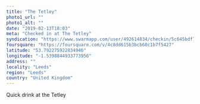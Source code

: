 ```yaml
---
title: "The Tetley"
photo1_url: ""
photo1_alt: ""
date: "2019-02-13T18:03"
meta: "Checked in at The Tetley"
syndication: "https://www.swarmapp.com/user/492614834/checkin/5c645bdf7b385f0039f68140"
foursquare: "https://foursquare.com/v/4c8dd615b3bcb60c1b7f5427"
latitude: "53.792275922834946"
longitude: "-1.5398844933773956"
address: ""
locality: "Leeds"
region: "Leeds"
country: "United Kingdom"
---
```

Quick drink at the Tetley
